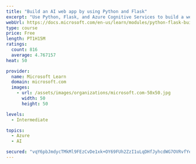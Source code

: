 ```yaml
---
title: "Build an AI web app by using Python and Flask"
excerpt: "Use Python, Flask, and Azure Cognitive Services to build a web app that incorporates AI"
webUrl: https://docs.microsoft.com/en-us/learn/modules/python-flask-build-ai-web-app/
type: course
price: Free
length: PT1H15M
ratings:
  count: 816
  average: 4.767157
heat: 50

provider:
  name: Microsoft Learn
  domain: microsoft.com
  images:
    - url: /assets/images/organizations/microsoft.com-50x50.jpg
      width: 50
      height: 50

levels:
  - Intermediate

topics:
  - Azure
  - AI

secured: "vqY6pbJmdycTMkMl9FEzCvDe1xk+OY69FUh2ZzI1uLqDHfJyhcdWG7OVRvfYe1bkLtULA4YfsxOKYGJVyFNSWt3A4zn1BjjY7ZaygehwN3o2KVAnFVjmFKdgwTtoD8XVG37g5/LGlikB1tx18Suo2mvniMDsO0wP2MmT6CH56Ga/hCDYtNWFnN1FoiIxdQK0nQWFsl0Y337UxLgbo+LWf8bJAYiHfaugxbE5MU1jzRc9dRljSv5FLsl/lgWrQNiwYKJQn5AFn2Mj0v4QmwqSOMTB0w4yUdp6IojcUuS4qYwOXf129I+/8zTIdq7ArUaZ24nrT2Ngvn1lQg6D2VnMDZ82xD9B8EJQ08RmVQY+WjliHWwwuJAY7I2NQgCsN7Xr5x9ZJM7KXtuWHpPcllkkY7Vg+KpafneELFGds9rSiMg=;np7ihM5Ly45/uvQ0qHtjMw=="
---
```


